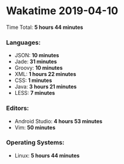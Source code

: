 # Wakatime 2019-04-10

Time Total: **5 hours 44 minutes**

### Languages:
- JSON: **10 minutes** 
- Jade: **31 minutes** 
- Groovy: **10 minutes** 
- XML: **1 hours 22 minutes** 
- CSS: **1 minutes** 
- Java: **3 hours 21 minutes** 
- LESS: **7 minutes** 

### Editors:
- Android Studio: **4 hours 53 minutes** 
- Vim: **50 minutes** 

### Operating Systems:
- Linux: **5 hours 44 minutes** 

